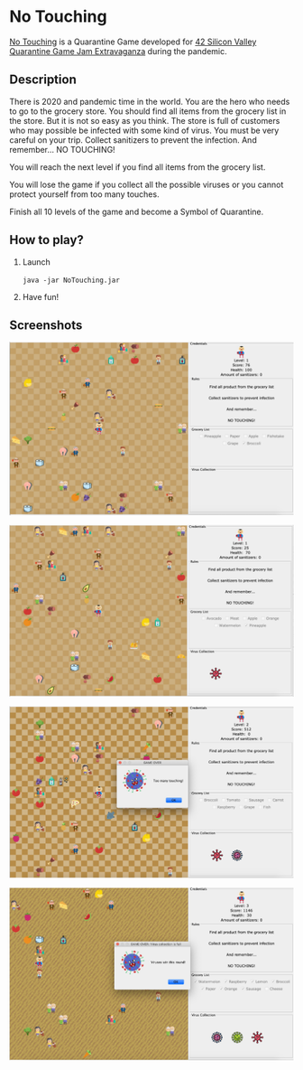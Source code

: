 # No Touching

[No Touching](https://kdenisov.itch.io/no-touching) is a Quarantine Game developed for [42 Silicon Valley Quarantine Game Jam Extravaganza](https://itch.io/jam/42svgamejam) during the pandemic.

## Description

There is 2020 and pandemic time in the world. You are the hero who needs to go to the grocery store. You should find all items from the grocery list in the store. But it is not so easy as you think. The store is full of customers who may possible be infected with some kind of virus. You must be very careful on your trip. Collect sanitizers to prevent the infection. And remember… NO TOUCHING!

You will reach the next level if you find all items from the grocery list. 

You will lose the game if you collect all the possible viruses or you cannot protect yourself from too many touches.

Finish all 10 levels of the game and become a Symbol of Quarantine.

## How to play?

1. Launch
     
     `java -jar NoTouching.jar`
     
2. Have fun!

## Screenshots

![image](/screenshots/1.jpeg)

![alt text](/screenshots/2.jpeg)

![alt text](/screenshots/4.jpeg)

![alt text](/screenshots/3.jpeg)
